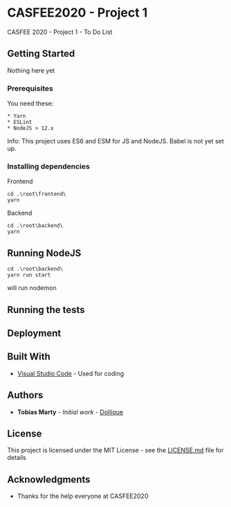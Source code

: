 # CASFEE2020 - Project 1

 CASFEE 2020 - Project 1 - To Do List

## Getting Started

Nothing here yet

### Prerequisites

You need these:

```
* Yarn
* ESLint
* NodeJS > 12.x
```

Info: This project uses ES6 and ESM for JS and NodeJS.
Babel is not yet set up.

### Installing dependencies

Frontend
```
cd .\root\frontend\
yarn
```

Backend
```
cd .\root\backend\
yarn
```

## Running NodeJS

```
cd .\root\backend\
yarn run start
```
will run nodemon

## Running the tests


## Deployment


## Built With

* [Visual Studio Code](https://code.visualstudio.com/) - Used for coding


## Authors

* **Tobias Marty** - *Initial work* - [Dollique](https://github.com/Dollique)

## License

This project is licensed under the MIT License - see the [LICENSE.md](LICENSE.md) file for details

## Acknowledgments

* Thanks for the help everyone at CASFEE2020

